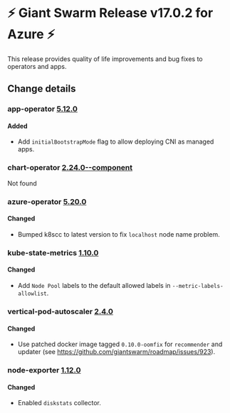 # :zap: Giant Swarm Release v17.0.2 for Azure :zap:

This release provides quality of life improvements and bug fixes to operators and apps.

## Change details


### app-operator [5.12.0](https://github.com/giantswarm/app-operator/releases/tag/v5.12.0)

#### Added
- Add `initialBootstrapMode` flag to allow deploying CNI as managed apps.



### chart-operator [2.24.0--component](https://github.com/giantswarm/chart-operator/releases/tag/v2.24.0--component)

Not found


### azure-operator [5.20.0](https://github.com/giantswarm/azure-operator/releases/tag/v5.20.0)

#### Changed
- Bumped k8scc to latest version to fix `localhost` node name problem.



### kube-state-metrics [1.10.0](https://github.com/giantswarm/kube-state-metrics-app/releases/tag/v1.10.0)

#### Changed
- Add `Node Pool` labels to the default allowed labels in `--metric-labels-allowlist`.



### vertical-pod-autoscaler [2.4.0](https://github.com/giantswarm/vertical-pod-autoscaler-app/releases/tag/v2.4.0)

#### Changed
- Use patched docker image tagged `0.10.0-oomfix` for `recommender` and updater (see https://github.com/giantswarm/roadmap/issues/923).



### node-exporter [1.12.0](https://github.com/giantswarm/node-exporter-app/releases/tag/v1.12.0)

#### Changed
- Enabled `diskstats` collector.



